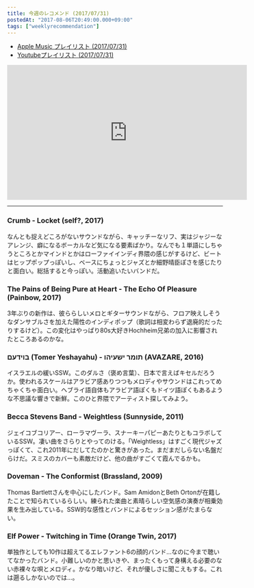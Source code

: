 ```yaml
---
title: 今週のレコメンド (2017/07/31)
postedAt: "2017-08-06T20:49:00.000+09:00"
tags: ["weeklyrecommendation"]
---
```


* [Apple Music プレイリスト (2017/07/31)](https://itunes.apple.com/jp/playlist/%E4%BB%8A%E9%80%B1%E3%81%AE%E3%83%AC%E3%82%B3%E3%83%A1%E3%83%B3%E3%83%89-2017-07-31/idpl.u-MDAWdy6s4eRDmj)
* [Youtubeプレイリスト (2017/07/31)](https://www.youtube.com/playlist?list=PLegnWsUgQayd4TvV1ege0Aj-oef-KHu4A)
<iframe width="560" height="315" src="https://www.youtube.com/embed/videoseries?list=PLegnWsUgQayd4TvV1ege0Aj-oef-KHu4A" frameborder="0" allowfullscreen=""></iframe> 

---

### Crumb - Locket (self?, 2017)

なんとも捉えどころがないサウンドながら、キャッチーなリフ、実はジャジーなアレンジ、癖になるボーカルなど気になる要素ばかり。なんでも１単語にしちゃうところとかマインドとかはローファイインディ界隈の感じがするけど、ビートはヒップポップっぽいし、ベースにちょっとジャズとか細野晴臣ぽさを感じたりと面白い。総括すると今っぽい。活動追いたいバンドだ。

### The Pains of Being Pure at Heart - The Echo Of Pleasure (Painbow, 2017)

3年ぶりの新作は、彼ららしいメロとギターサウンドながら、フロア映えしそうなダンサブルさを加えた陽性のインディポップ（歌詞は相変わらず退廃的だったりするけど）。この変化はやっぱり80s大好きHochheim兄弟の加入に影響されたところあるのかな。

### בוידעם (Tomer Yeshayahu) - תומר ישעיהו (AVAZARE, 2016)

イスラエルの緩いSSW。このダルさ（褒め言葉）、日本で言えばキセルだろうか。使われるスケールはアラビア感ありつつもメロディやサウンドはこれってめちゃくちゃ面白い。ヘブライ語自体もアラビア語ぽくもドイツ語ぽくもあるような不思議な響きで新鮮。このひと界隈でアーティスト探してみよう。

### Becca Stevens Band - Weightless (Sunnyside, 2011)

ジェイコブコリアー、ローラマヴーラ、スナーキーパピーあたりともコラボしているSSW。凄い曲をさらりとやってのける。「Weightless」はすごく現代ジャズっぽくて、これ2011年にだしてたのかと驚きがあった。まだまだしらない名盤だらけだ。スミスのカバーも素敵だけど、他の曲がすごくて霞んでるかも。

### Doveman - The Conformist (Brassland, 2009)

Thomas Bartlettさんを中心にしたバンド。Sam AmidonとBeth Ortonが在籍したことで知られているらしい。練られた楽曲と素晴らしい空気感の演奏が相乗効果を生み出している。SSW的な感性とバンドによるセッション感がたまらない。

### Elf Power - Twitching in Time (Orange Twin, 2017)

単独作としても10作は超えてるエレファント6の顔的バンド…なのに今まで聴いてなかったバンド。小難しいのかと思いきや、まったくもって身構える必要のない赤裸々な唄とメロディ。かなり暗いけど、それが優しさに聞こえもする。これは遡るしかないのでは…。
